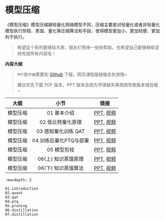 <!--Copyright © ZOMI 适用于[License](https://github.com/chenzomi12/DeepLearningSystem)版权许可-->

# 模型压缩

《模型压缩》模型压缩跟轻量化网络模型不同，压缩主要是对轻量化或者非轻量化模型执行剪枝、蒸馏、量化等压缩算法和手段，使得模型更加小、更加轻便、更加利于执行。

> 希望这个系列能够给大家、朋友们带来一些些帮助，也希望自己能够继续坚持完成所有内容哈！

**内容大纲**

> `PPT`和`字幕`需要到 [Github](https://github.com/chenzomi12/DeepLearningSystem) 下载，网页课程版链接会失效哦~
>
> 建议优先下载 PDF 版本，PPT 版本会因为字体缺失等原因导致版本很丑哦~

| 大纲 | 小节 | 链接|
|:--:|:--:|:--:|
| 模型压缩 | 01 基本介绍 | [PPT](./01.introduction.pdf), [视频](https://www.bilibili.com/video/BV1384y187tL/)|
| 模型压缩 | 02 低比特量化原理| [PPT](./02.quant.pdf), [视频](https://www.bilibili.com/video/BV1VD4y1n7AR/) |
| 模型压缩 | 03 感知量化训练 QAT | [PPT](./03.qat.pdf), [视频](https://www.bilibili.com/video/BV1s8411w7b9/) |
| 模型压缩 | 04 训练后量化PTQ与部署| [PPT](./04.ptq.pdf), [视频](https://www.bilibili.com/video/BV1HD4y1n7E1/) |
| 模型压缩 | 05 模型剪枝 | [PPT](./05.pruning.pdf), [视频](https://www.bilibili.com/video/BV1y34y1Z7KQ/) |
| 模型压缩 | 06(上) 知识蒸馏原理| [PPT](./06.distillation.pdf), [视频](https://www.bilibili.com/video/BV1My4y197Tf/)|
| 模型压缩 | 06(下) 知识蒸馏算法| [PPT](./06.distillation.pdf), [视频](https://www.bilibili.com/video/BV1vA411d7MF/)|

```toc
:maxdepth: 2

01.introduction
02.quant
03.qat
04.ptq
05.pruning
06.distillation
07.distillation
```
